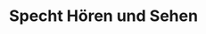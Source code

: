 ---
title: "Specht Hören und Sehen"
url: /augsburg/specht-hoeren-und-sehen-neuburger-strasse/
shop: Optiker
---